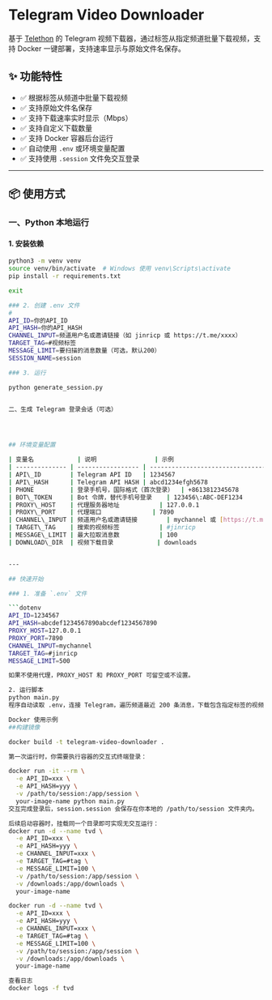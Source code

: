 # Telegram Video Downloader

基于 [Telethon](https://github.com/LonamiWebs/Telethon) 的 Telegram 视频下载器，通过标签从指定频道批量下载视频，支持 Docker 一键部署，支持速率显示与原始文件名保存。

## ✨ 功能特性

- ✅ 根据标签从频道中批量下载视频
- ✅ 支持原始文件名保存
- ✅ 支持下载速率实时显示（Mbps）
- ✅ 支持自定义下载数量
- ✅ 支持 Docker 容器后台运行
- ✅ 自动使用 `.env` 或环境变量配置
- ✅ 支持使用 `.session` 文件免交互登录

---

## 📦 使用方式

### 一、Python 本地运行

#### 1. 安装依赖

```bash
python3 -m venv venv
source venv/bin/activate  # Windows 使用 venv\Scripts\activate
pip install -r requirements.txt

exit

### 2. 创建 .env 文件
#
API_ID=你的API_ID
API_HASH=你的API_HASH
CHANNEL_INPUT=频道用户名或邀请链接（如 jinricp 或 https://t.me/xxxx）
TARGET_TAG=#视频标签
MESSAGE_LIMIT=要扫描的消息数量（可选，默认200）
SESSION_NAME=session

### 3. 运行

python generate_session.py


二、生成 Telegram 登录会话（可选）




## 环境变量配置

| 变量名            | 说明                | 示例                                                           | 必须             |
| -------------- | ----------------- | ------------------------------------------------------------ | -------------- |
| API\_ID        | Telegram API ID   | 1234567                                                      | 是              |
| API\_HASH      | Telegram API HASH | abcd1234efgh5678                                             | 是              |
| PHONE          | 登录手机号，国际格式（首次登录）  | +8613812345678                                               | 否（首次登录必填）      |
| BOT\_TOKEN     | Bot 令牌，替代手机号登录    | 123456\:ABC-DEF1234                                          | 否              |
| PROXY\_HOST    | 代理服务器地址           | 127.0.0.1                                                    | 否              |
| PROXY\_PORT    | 代理端口              | 7890                                                         | 否              |
| CHANNEL\_INPUT | 频道用户名或邀请链接        | mychannel 或 [https://t.me/mychannel](https://t.me/mychannel) | 是              |
| TARGET\_TAG    | 搜索的视频标签           | #jinricp                                                     | 是              |
| MESSAGE\_LIMIT | 最大拉取消息数           | 100                                                          | 否，默认100        |
| DOWNLOAD\_DIR  | 视频下载目录            | downloads                                                    | 否，默认 downloads |


---

## 快速开始

### 1. 准备 `.env` 文件

```dotenv
API_ID=1234567
API_HASH=abcdef1234567890abcdef1234567890
PROXY_HOST=127.0.0.1
PROXY_PORT=7890
CHANNEL_INPUT=mychannel
TARGET_TAG=#jinricp
MESSAGE_LIMIT=500

如果不使用代理，PROXY_HOST 和 PROXY_PORT 可留空或不设置。

2. 运行脚本
python main.py
程序自动读取 .env，连接 Telegram，遍历频道最近 200 条消息，下载包含指定标签的视频文件。

Docker 使用示例
##构建镜像

docker build -t telegram-video-downloader .

第一次运行时，你需要执行容器的交互式终端登录：

docker run -it --rm \
  -e API_ID=xxx \
  -e API_HASH=yyy \
  -v /path/to/session:/app/session \
  your-image-name python main.py
交互完成登录后，session.session 会保存在你本地的 /path/to/session 文件夹内。

后续启动容器时，挂载同一个目录即可实现无交互运行：
docker run -d --name tvd \
  -e API_ID=xxx \
  -e API_HASH=yyy \
  -e CHANNEL_INPUT=xxx \
  -e TARGET_TAG=#tag \
  -e MESSAGE_LIMIT=100 \
  -v /path/to/session:/app/session \
  -v /downloads:/app/downloads \
  your-image-name

docker run -d --name tvd \
  -e API_ID=xxx \
  -e API_HASH=yyy \
  -e CHANNEL_INPUT=xxx \
  -e TARGET_TAG=#tag \
  -e MESSAGE_LIMIT=100 \
  -v /path/to/session:/app/session \
  -v /downloads:/app/downloads \
  your-image-name

查看日志
docker logs -f tvd
